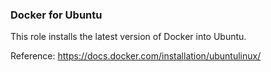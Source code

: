 ### Docker for Ubuntu

This role installs the latest version of Docker into Ubuntu.

Reference: https://docs.docker.com/installation/ubuntulinux/
